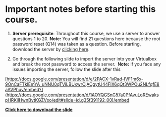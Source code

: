 Important notes before starting this course.​
=============================================

1.  **Server prerequisite**: Throughout this course, we use a server to answer questions 1 to 20. **Note:** You will find 21 questions here because the root password reset (Q14) was taken as a question. Before starting, download the server by [clicking here](https://utrains.s3.amazonaws.com/classmaterials/REDHAT8EXAM.ova).
    
2.  Go through the following slide to import the server into your Virtualbox and break the root password to access the server.  **Note:** If you face any issues importing the server, follow the slide after this

[https://docs.google.com/presentation/d/e/2PACX-1vRad-IVF1m6x-9OnCaFTklEmYA_uNNU0qTViLBUxwrCjACgytU44FlX6qQt3WPOu2NLfqfE8aAVPhuv/embed?](https://docs.google.com/presentation/d/1AOYQGSnG57a0PfAvuLoREwakspHRKilHwnBvtKGZVxo/edit#slide=id.g35f391192_00)/embed

[**Click here to download the slide**](https://docs.google.com/presentation/d/1AOYQGSnG57a0PfAvuLoREwakspHRKilHwnBvtKGZVxo/edit?usp=sharing)
